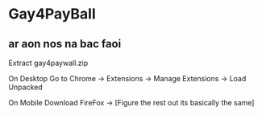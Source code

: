# Gay4PayBall
## ar aon nos na bac faoi

Extract gay4paywall.zip

On Desktop
Go to Chrome -> Extensions -> Manage Extensions -> Load Unpacked

On Mobile
Download FireFox -> [Figure the rest out its basically the same]


